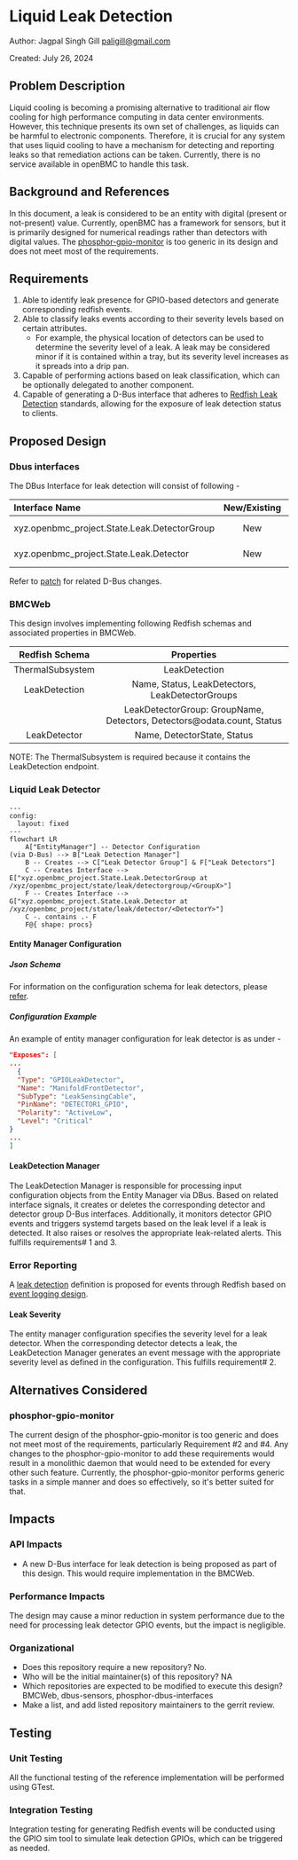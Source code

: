 # Liquid Leak Detection

Author: Jagpal Singh Gill <paligill@gmail.com>

Created: July 26, 2024

## Problem Description

Liquid cooling is becoming a promising alternative to traditional air flow
cooling for high performance computing in data center environments. However,
this technique presents its own set of challenges, as liquids can be harmful to
electronic components. Therefore, it is crucial for any system that uses liquid
cooling to have a mechanism for detecting and reporting leaks so that
remediation actions can be taken. Currently, there is no service available in
openBMC to handle this task.

## Background and References

In this document, a leak is considered to be an entity with digital (present or
not-present) value. Currently, openBMC has a framework for sensors, but it is
primarily designed for numerical readings rather than detectors with digital
values. The
[phosphor-gpio-monitor](https://github.com/openbmc/phosphor-gpio-monitor) is too
generic in its design and does not meet most of the requirements.

## Requirements

1. Able to identify leak presence for GPIO-based detectors and generate
   corresponding redfish events.
2. Able to classify leaks events according to their severity levels based on
   certain attributes.
   - For example, the physical location of detectors can be used to determine
     the severity level of a leak. A leak may be considered minor if it is
     contained within a tray, but its severity level increases as it spreads
     into a drip pan.
3. Capable of performing actions based on leak classification, which can be
   optionally delegated to another component.
4. Capable of generating a D-Bus interface that adheres to
   [Redfish Leak Detection](https://redfish.dmtf.org/schemas/v1/LeakDetection.v1_0_1.json)
   standards, allowing for the exposure of leak detection status to clients.

## Proposed Design

### Dbus interfaces

The DBus Interface for leak detection will consist of following -

| Interface Name                               | New/Existing |        Purpose/Updates         |
| :------------------------------------------- | :----------: | :----------------------------: |
| xyz.openbmc_project.State.Leak.DetectorGroup |     New      | Implements Leak Detector Group |
| xyz.openbmc_project.State.Leak.Detector      |     New      |    Implements Leak Detector    |

Refer to
[patch](https://gerrit.openbmc.org/c/openbmc/phosphor-dbus-interfaces/+/73151)
for related D-Bus changes.

### BMCWeb

This design involves implementing following Redfish schemas and associated
properties in BMCWeb.

|  Redfish Schema  |                               Properties                                |
| :--------------: | :---------------------------------------------------------------------: |
| ThermalSubsystem |                              LeakDetection                              |
|  LeakDetection   |             Name, Status, LeakDetectors, LeakDetectorGroups             |
|                  | LeakDetectorGroup: GroupName, Detectors, Detectors\@odata.count, Status |
|   LeakDetector   |                       Name, DetectorState, Status                       |

NOTE: The ThermalSubsystem is required because it contains the LeakDetection
endpoint.

### Liquid Leak Detector

```mermaid
---
config:
  layout: fixed
---
flowchart LR
    A["EntityManager"] -- Detector Configuration
(via D-Bus) --> B["Leak Detection Manager"]
    B -- Creates --> C["Leak Detector Group"] & F["Leak Detectors"]
    C -- Creates Interface --> E["xyz.openbmc_project.State.Leak.DetectorGroup at /xyz/openbmc_project/state/leak/detectorgroup/<GroupX>"]
    F -- Creates Interface --> G["xyz.openbmc_project.State.Leak.Detector at /xyz/openbmc_project/state/leak/detector/<DetectorY>"]
    C -. contains .- F
    F@{ shape: procs}
```

#### Entity Manager Configuration

##### Json Schema

For information on the configuration schema for leak detectors, please
[refer](https://gerrit.openbmc.org/c/openbmc/entity-manager/+/75734).

##### Configuration Example

An example of entity manager configuration for leak detector is as under -

```json
"Exposes": [
...
  {
  "Type": "GPIOLeakDetector",
  "Name": "ManifoldFrontDetector",
  "SubType": "LeakSensingCable",
  "PinName": "DETECTOR1_GPIO",
  "Polarity": "ActiveLow",
  "Level": "Critical"
}
...
]
```

#### LeakDetection Manager

The LeakDetection Manager is responsible for processing input configuration
objects from the Entity Manager via DBus. Based on related interface signals, it
creates or deletes the corresponding detector and detector group D-Bus
interfaces. Additionally, it monitors detector GPIO events and triggers systemd
targets based on the leak level if a leak is detected. It also raises or
resolves the appropriate leak-related alerts. This fulfills requirements# 1
and 3.

### Error Reporting

A
[leak detection](https://gerrit.openbmc.org/c/openbmc/phosphor-dbus-interfaces/+/73707)
definition is proposed for events through Redfish based on
[event logging design](https://github.com/openbmc/docs/blob/master/designs/event-logging.md).

#### Leak Severity

The entity manager configuration specifies the severity level for a leak
detector. When the corresponding detector detects a leak, the LeakDetection
Manager generates an event message with the appropriate severity level as
defined in the configuration. This fulfills requirement# 2.

## Alternatives Considered

### phosphor-gpio-monitor

The current design of the phosphor-gpio-monitor is too generic and does not meet
most of the requirements, particularly Requirement #2 and #4. Any changes to the
phosphor-gpio-monitor to add these requirements would result in a monolithic
daemon that would need to be extended for every other such feature. Currently,
the phosphor-gpio-monitor performs generic tasks in a simple manner and does so
effectively, so it's better suited for that.

## Impacts

### API Impacts

- A new D-Bus interface for leak detection is being proposed as part of this
  design. This would require implementation in the BMCWeb.

### Performance Impacts

The design may cause a minor reduction in system performance due to the need for
processing leak detector GPIO events, but the impact is negligible.

### Organizational

- Does this repository require a new repository? No.
- Who will be the initial maintainer(s) of this repository? NA
- Which repositories are expected to be modified to execute this design? BMCWeb,
  dbus-sensors, phosphor-dbus-interfaces
- Make a list, and add listed repository maintainers to the gerrit review.

## Testing

### Unit Testing

All the functional testing of the reference implementation will be performed
using GTest.

### Integration Testing

Integration testing for generating Redfish events will be conducted using the
GPIO sim tool to simulate leak detection GPIOs, which can be triggered as
needed.
